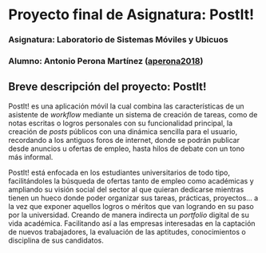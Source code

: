 # Proyecto final de Asignatura: PostIt!

### **Asignatura:** Laboratorio de Sistemas Móviles y Ubicuos
### **Alumno:** Antonio Perona Martínez ([aperona2018](https://github.com/aperona2018))

## Breve descripción del proyecto: PostIt!

PostIt! es una aplicación móvil la cual combina las características de un asistente de *workflow* mediante un sistema de creación de tareas, como de notas escritas o logros personales con su funcionalidad principal, la creación de *posts* públicos con una dinámica sencilla para el usuario, recordando a los antiguos foros de internet, donde se podrán publicar desde anuncios u ofertas de empleo, hasta hilos de debate con un tono más informal.

PostIt! está enfocada en los estudiantes universitarios de todo tipo, facilitándoles la búsqueda de ofertas tanto de empleo como académicas y ampliando su visión social del sector al que quieran dedicarse mientras tienen un hueco donde poder organizar sus tareas, prácticas, proyectos... a la vez que exponer aquellos logros o méritos que van logrando en su paso por la universidad. Creando de manera indirecta un *portfolio* digital de su vida académica. Facilitando así a las empresas interesadas en la captación de nuevos trabajadores, la evaluación de las aptitudes, conocimientos o disciplina de sus candidatos.

